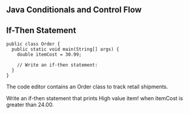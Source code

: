 ## Java Conditionals and Control Flow

## If-Then Statement

```
public class Order {
  public static void main(String[] args) {
    double itemCost = 30.99;
    
    // Write an if-then statement:
  }
}
```

The code editor contains an Order class to track retail shipments.

Write an if-then statement that prints High value item! when itemCost is greater than 24.00.
